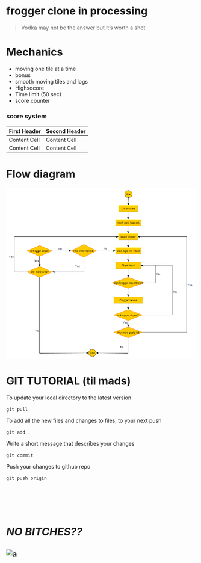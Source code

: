# frogger clone in processing

> Vodka may not be the answer but it’s worth a shot

# Mechanics
- moving one tile at a time
- bonus
- smooth moving tiles and logs
- Highsocore
- Time limit (50 sec)
- score counter
### score system
| First Header  | Second Header |
| ------------- | ------------- |
| Content Cell  | Content Cell  |
| Content Cell  | Content Cell  |

# Flow diagram
!["./Flowdiagram Frogger.png"](https://raw.githubusercontent.com/imkowalski/frogger-clone-processing/main/Flowdiagram%20Frogger.png)



# GIT TUTORIAL (til mads)

To update your local directory to the latest version
````
git pull
````

To add all the new files and changes to files, to your next push
````
git add .
````
Write a short message that describes your changes
````
git commit
````

Push your changes to github repo
````
git push origin
````

<br><br>
-------------------

# ***NO BITCHES??***
![a](https://images.start.gg/images/tournament/421471/image-47f0864a612a912f4e029a77e63ac659.jpg?ehk=GzvB%2F74b4SkWJ4hFT9gdibfoK0HQ6WRSng6gZ4SQD6A%3D&ehkOptimized=cmIY9eC%2FJFY5Z9oXaBp1raGtdvMOnTJmqzSnUZ0vBj4%3D)
-------------------
